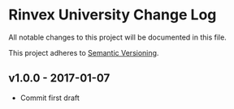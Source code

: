 # Rinvex University Change Log

All notable changes to this project will be documented in this file.

This project adheres to [Semantic Versioning](CONTRIBUTING.md).


## v1.0.0 - 2017-01-07
- Commit first draft
